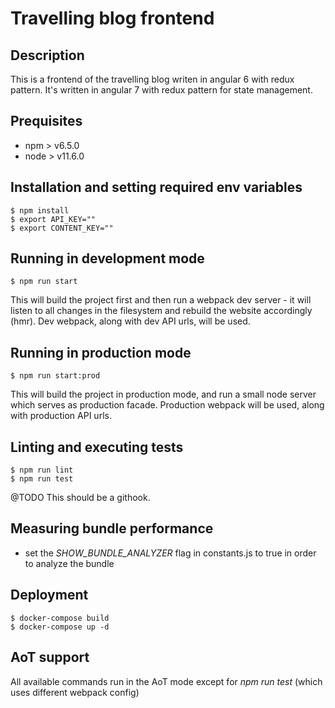 # Travelling blog frontend

## Description

This is a frontend of the travelling blog writen in angular 6 with redux pattern. It's written in angular 7 with redux pattern
for state management.

## Prequisites

* npm > v6.5.0
* node > v11.6.0

## Installation and setting required env variables

```
$ npm install
$ export API_KEY=""
$ export CONTENT_KEY=""
```

## Running in development mode

```
$ npm run start
```

This will build the project first and then run a webpack dev server - it will listen to all changes in the filesystem and rebuild
the website accordingly (hmr). Dev webpack, along with dev API urls, will be used.

## Running in production mode

```
$ npm run start:prod
```

This will build the project in production mode, and run a small node server which serves as production facade. Production webpack
will be used, along with production API urls.

## Linting and executing tests

```
$ npm run lint
$ npm run test
```

@TODO This should be a githook.

## Measuring bundle performance

* set the *SHOW_BUNDLE_ANALYZER* flag in constants.js to true in order to analyze the bundle

## Deployment

```
$ docker-compose build
$ docker-compose up -d
```

## AoT support

All available commands run in the AoT mode except for *npm run test* (which uses different webpack config)
